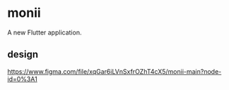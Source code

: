 # monii

A new Flutter application.

## design
https://www.figma.com/file/xqGar6iLVnSxfrOZhT4cX5/monii-main?node-id=0%3A1
